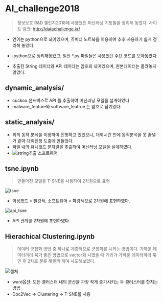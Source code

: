 # AI_challenge2018

> 정보보호 R&D 챌린지2018에 사용했던 머신러닝 기법들을 정리해 놓았다. 사이트 링크: http://datachallenge.kr/


- 언어는 python으로 되어있으며, 쥬피터 노트북을 이용하여 추후 사용하기 쉽게 정리해 놓았다.

- ipython으로 정리해놓았고, 일반 *.py 파일들은 사용했던 주요 코드를 모아놓았다.

- 추출된 String 데이터와 API 데이터는 암호화 되어있으며, 원본데이터는 올려놓지 않았다.


## dynamic_analysis/
- cuckoo 샌드박스로 API 를 추출하여 머신러닝 모델을 설계하였다
- malware_feature와 software_featrue 는 암호로 잠겨있다.


## static_analysis/
- 위의 동적 분석을 이용하여 진행하고 있었으나, 대회시간 안에 동적분석을 못 끝낼 거 같아 대회진행 도중에 만들었다.
- 파일 내의 유니코드 문자열을 추출하여 머신러닝 모델을 설계하였다.
- ![string추출 소프트웨어](https://docs.microsoft.com/ko-kr/sysinternals/downloads/strings)


## tsne.ipynb
> 만들어진 모델을 T-SNE을 사용하여 2차원으로 표현

![tsne](https://user-images.githubusercontent.com/17478634/73534449-81018400-4464-11ea-8dfd-b14eac67eacf.png)
- 악성코드 = 빨강색, 소프트웨어 = 파랑색으로 2차원에 표현하였다.

![api_tsne](https://user-images.githubusercontent.com/17478634/73534487-970f4480-4464-11ea-9296-b1b536613278.png)
- API 관계를 2차원에 표현하였다.


## Hierachical Clustering.ipynb
> 데이터 군집화 방법 중 하나로 계층적으로 군집화를 시키는 방법이다. 가까운 데이터끼리 묶기 좋은 방법으로 vector화 시켰을 때 거리가 가까운 데이터끼리 묶인 후 2차로 분류 해볼까 하여 시도해보았다.

![캡처](https://user-images.githubusercontent.com/17478634/73538093-6b448c80-446d-11ea-8ce5-839382cbfc9c.PNG)
- ward옵션: 모든 클러스터 내의 분산을 가장 작게 증가시키는 두 클러스터를 합치는 방법
- Doc2Vec => Clustering => T-SNE를 사용